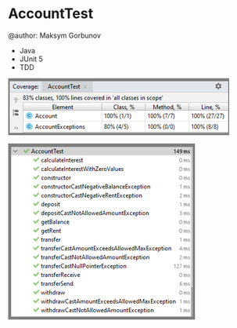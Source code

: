 # AccountTest
@author: Maksym Gorbunov

* Java
* JUnit 5
* TDD

![](info/2.png)
  
![](info/1.png)  

